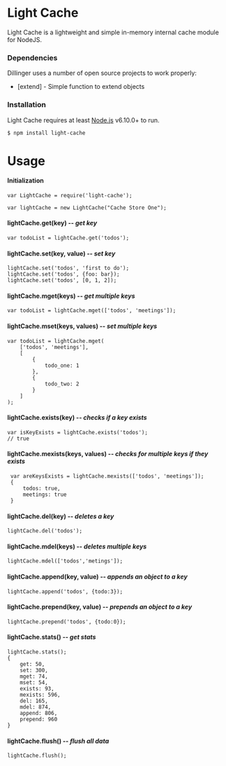 # Light Cache

Light Cache is a lightweight and simple in-memory internal cache module for NodeJS.

### Dependencies

Dillinger uses a number of open source projects to work properly:

* [extend] - Simple function to extend objects

### Installation

Light Cache requires at least [Node.js](https://nodejs.org/) v6.10.0+ to run.

```sh
$ npm install light-cache
```

# Usage

#### Initialization

    var LightCache = require('light-cache');

	var lightCache = new LightCache("Cache Store One");

#### **lightCache.get(key)** -- *get key*

    var todoList = lightCache.get('todos');


#### **lightCache.set(key, value)** -- *set key*

    lightCache.set('todos', 'first to do');
    lightCache.set('todos', {foo: bar});
    lightCache.set('todos', [0, 1, 2]);

#### **lightCache.mget(keys)** -- *get multiple keys*

    var todoList = lightCache.mget(['todos', 'meetings']);


#### **lightCache.mset(keys, values)** -- *set multiple keys*

    var todoList = lightCache.mget(
        ['todos', 'meetings'],
        [
            {
                todo_one: 1
            },
            {
                todo_two: 2
            }
        ]
    );


#### **lightCache.exists(key)** -- *checks if a key exists*

    var isKeyExists = lightCache.exists('todos');
    // true

#### **lightCache.mexists(keys, values)** -- *checks for multiple keys if they exists*

     var areKeysExists = lightCache.mexists(['todos', 'meetings']);
     {
         todos: true,
         meetings: true
     }

#### **lightCache.del(key)** -- *deletes a key*

    lightCache.del('todos');

#### **lightCache.mdel(keys)** -- *deletes multiple keys*

    lightCache.mdel(['todos','metings']);

#### **lightCache.append(key, value)** -- *appends an object to a key*

    lightCache.append('todos', {todo:3});

#### **lightCache.prepend(key, value)** -- *prepends an object to a key*

    lightCache.prepend('todos', {todo:0});

#### **lightCache.stats()** -- *get stats*

    lightCache.stats();
    {
        get: 50,
        set: 300,
        mget: 74,
        mset: 54,
        exists: 93,
        mexists: 596,
        del: 165,
        mdel: 874,
        append: 806,
        prepend: 960
    }

#### **lightCache.flush()** -- *flush all data*

    lightCache.flush();